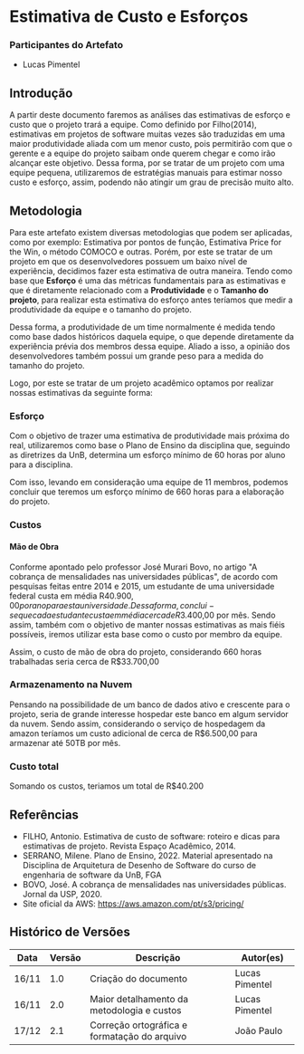 # Estimativa de Custo e Esforços

### Participantes do Artefato

- Lucas Pimentel

## Introdução

A partir deste documento faremos as análises das estimativas de esforço e custo que o projeto trará a equipe. Como definido por Filho(2014), estimativas em projetos de software muitas vezes são traduzidas em uma maior produtividade aliada com um menor custo, pois permitirão com que o gerente e a equipe do projeto saibam onde querem chegar e como irão alcançar este objetivo. Dessa forma, por se tratar de um projeto com uma equipe pequena, utilizaremos de estratégias manuais para estimar nosso custo e esforço, assim, podendo não atingir um grau de precisão muito alto.

## Metodologia

Para este artefato existem diversas metodologias que podem ser aplicadas, como por exemplo: Estimativa por pontos de função, Estimativa Price for the Win, o método COMOCO e outras. Porém, por este se tratar de um projeto em que os desenvolvedores possuem um baixo nível de experiência, decidimos fazer esta estimativa de outra maneira. Tendo como base que **Esforço** é uma das métricas fundamentais para as estimativas e que é diretamente relacionado com a **Produtividade** e o **Tamanho do projeto**, para realizar esta estimativa do esforço antes teríamos que medir a produtividade da equipe e o tamanho do projeto.

Dessa forma, a produtividade de um time normalmente é medida tendo como base dados históricos daquela equipe, o que depende diretamente da experiência prévia dos membros dessa equipe. Aliado a isso, a opinião dos desenvolvedores também possui um grande peso para a medida do tamanho do projeto.

Logo, por este se tratar de um projeto acadêmico optamos por realizar nossas estimativas da seguinte forma:

### Esforço

Com o objetivo de trazer uma estimativa de produtividade mais próxima do real, utilizaremos como base o Plano de Ensino da disciplina que, seguindo as diretrizes da UnB, determina um esforço mínimo de 60 horas por aluno para a disciplina.

Com isso, levando em consideração uma equipe de 11 membros, podemos concluir que teremos um esforço mínimo de 660 horas para a elaboração do projeto.

### Custos

#### Mão de Obra

Conforme apontado pelo professor José Murari Bovo, no artigo "A cobrança de mensalidades nas universidades públicas", de acordo com pesquisas feitas entre 2014 e 2015, um estudante de uma universidade federal custa em média R$40.900,00 por ano para esta universidade. Dessa forma, conclui-se que cada estudante custa em média cerca de R$3.400,00 por mês. Sendo assim, também com o objetivo de manter nossas estimativas as mais fiéis possíveis, iremos utilizar esta base como o custo por membro da equipe.

Assim, o custo de mão de obra do projeto, considerando 660 horas trabalhadas seria cerca de R$33.700,00

### Armazenamento na Nuvem

Pensando na possibilidade de um banco de dados ativo e crescente para o projeto, seria de grande interesse hospedar este banco em algum servidor da nuvem. Sendo assim, considerando o serviço de hospedagem da amazon teríamos um custo adicional de cerca de R$6.500,00 para armazenar até 50TB por mês.

### Custo total

Somando os custos, teriamos um total de R$40.200

## Referências

- FILHO, Antonio. Estimativa de custo de software: roteiro e dicas para estimativas de projeto. Revista Espaço Acadêmico, 2014.
- SERRANO, Milene. Plano de Ensino, 2022. Material apresentado na Disciplina de Arquitetura de Desenho de Software do curso de engenharia de software da UnB, FGA
- BOVO, José. A cobrança de mensalidades nas universidades públicas. Jornal da USP, 2020.
- Site oficial da AWS: https://aws.amazon.com/pt/s3/pricing/

## Histórico de Versões

| Data  | Versão | Descrição                                    | Autor(es)      |
| ----- | ------ | -------------------------------------------- | -------------- |
| 16/11 | 1.0    | Criação do documento                         | Lucas Pimentel |
| 16/11 | 2.0    | Maior detalhamento da metodologia e custos   | Lucas Pimentel |
| 17/12 | 2.1    | Correção ortográfica e formatação do arquivo | João Paulo     |

